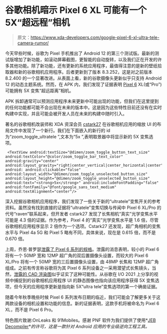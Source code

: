 # 谷歌相机暗示 Pixel 6 XL 可能有一个 5X“超远程”相机

> 原文：<https://www.xda-developers.com/google-pixel-6-xl-ultra-tele-camera-rumor/>

今天早些时候，谷歌为 Pixel 手机推出了 Android 12 的第三个测试版。最新的测试版增加了新功能，如滚动屏幕截图，更智能的自动旋转，以及我们正在开发的许多其他功能。除了新功能，还有更新的系统应用程序，最值得注意的是新的壁纸拾取器和新的谷歌相机应用程序。后者更新到了版本 8.3.252，这是对之前版本 8.2.400 的一个显著改进。从表面上看，新的谷歌摄像头更新似乎只支持 Android 12 的动态主题系统。然而，在 APK 内，我们发现了证据表明 [Pixel 6](https://www.xda-developers.com/google-pixel-6/) XL(或“Pro”)可能拥有 5X 变焦“超远距离”相机。

APK 拆卸通常可以预测应用程序未来更新中可能出现的功能，但我们在这里提到的任何功能都可能不会出现在未来的版本中。这是因为这些特性目前还没有在实时构建中实现，并且可能会被开发人员在未来的构建中随时引入。

著名的谷歌相机改装师和 XDA 资深会员 [cstark27](https://forum.xda-developers.com/m/cstark27.2712580/) 在谷歌相机应用的缩放 UI 的布局文件中发现了一个新行。我们在下面嵌入的新行的 id 为“zoom_toggle_ultratele ”,文本为“5x ”,表明取景器中将显示新的 5X 变焦选项。

```
 <TextView android:textSize="@dimen/zoom_toggle_button_text_size" android:textColor="@color/zoom_toggle_bar_text_color" android:gravity="center" android:layout_gravity="right|center_vertical|center_horizontal|center" android: android:clickable="false" android:layout_width="@dimen/zoom_toggle_unselected_button_size" android:layout_height="@dimen/zoom_toggle_unselected_button_size" android:text="<strong>5x</strong>" android:includeFontPadding="false" android:fontFamily="@font/google_sans_text_medium" android:textAlignment="center"/> 
```

深入挖掘谷歌相机应用程序，我们发现了一些关于新的“ultratele”变焦开关的参考资料。虽然没有找到直接的证据将“ultratele”变焦切换与传闻中 Pixel 6 XL/Pro 的代号“raven”联系起来，但开发者 cstark27 发现了长焦相机“真实”光学变焦水平可能是 4.3 倍的证据。作为参考，Pixel 4 的“真实”光学变焦水平是 1.6 倍，尽管谷歌相机应用程序显示 2 倍作为一个选项。Cstark27 还发现，超广角相机的变焦水平与 Pixel 4a 5G 和 Pixel 5 略有不同，具体来说，现在是 0.615 倍，而不是 0.670 倍。

上周，乔恩·普罗瑟[泄露了 Pixel 6 系列的规格](https://www.xda-developers.com/google-pixel-6-five-years-updates/)。泄露的消息表明，较小的 Pixel 6 将有一个 50MP 宽和 12MP 超广角的双后置摄像头设置，而较大的 Pixel 6 XL/Pro 将有一个 50MP 宽的三后置摄像头设置，由 48MP 长焦和 12MP 超广角组成。之前有传言称谷歌将为其 Pixel 6 系列设备之一采用潜望式长焦镜头，当然，[泄露的 CAD 渲染图](https://www.xda-developers.com/google-pixel-6-renders-premium-flagship/)似乎证实了这种可能性。从谷歌在 I/O 2021 上分享的视频中捕捉到的谷歌相机应用程序 UI 的静态图像也指向该应用程序获得 5X 变焦选项，但今天的应用程序更新是指向新 5X“ultra tele”变焦选项的第一个确凿证据。

随着今年秋季晚些时候 Pixel 6 系列发布日期的临近，我们可能会了解更多关于这两款设备的相机设置和功能的信息。新的证据表明，这款手机将被命名为 Pixel 6 XL，而不是 Pixel 6 Pro。

特色图片致谢:OnLeaks 和 91Mobiles。感谢 PNF 软件为我们提供了使用*[JEB Decompiler](https://www.pnfsoftware.com/?aid=xdadev)**的许可，这是一款针对 Android 应用的专业级逆向工程工具。*